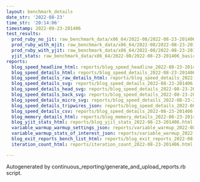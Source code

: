 ```yaml
---
layout: benchmark_details
date_str: '2022-08-23'
time_str: '20:14:06'
timestamp: 2022-08-23-201406
test_results:
  prod_ruby_no_jit: raw_benchmark_data/x86_64/2022-08/2022-08-23-201406_basic_benchmark_prod_ruby_no_jit.json
  prod_ruby_with_mjit: raw_benchmark_data/x86_64/2022-08/2022-08-23-201406_basic_benchmark_prod_ruby_with_mjit.json
  prod_ruby_with_yjit: raw_benchmark_data/x86_64/2022-08/2022-08-23-201406_basic_benchmark_prod_ruby_with_yjit.json
  yjit_stats: raw_benchmark_data/x86_64/2022-08/2022-08-23-201406_basic_benchmark_yjit_stats.json
reports:
  blog_speed_headline_html: reports/blog_speed_headline_2022-08-23-201406.html
  blog_speed_details_html: reports/blog_speed_details_2022-08-23-201406.html
  blog_speed_details_raw_details_html: reports/blog_speed_details_2022-08-23-201406.raw_details.html
  blog_speed_details_svg: reports/blog_speed_details_2022-08-23-201406.svg
  blog_speed_details_head_svg: reports/blog_speed_details_2022-08-23-201406.head.svg
  blog_speed_details_back_svg: reports/blog_speed_details_2022-08-23-201406.back.svg
  blog_speed_details_micro_svg: reports/blog_speed_details_2022-08-23-201406.micro.svg
  blog_speed_details_tripwires_json: reports/blog_speed_details_2022-08-23-201406.tripwires.json
  blog_speed_details_csv: reports/blog_speed_details_2022-08-23-201406.csv
  blog_memory_details_html: reports/blog_memory_details_2022-08-23-201406.html
  blog_yjit_stats_html: reports/blog_yjit_stats_2022-08-23-201406.html
  variable_warmup_warmup_settings_json: reports/variable_warmup_2022-08-23-201406.warmup_settings.json
  variable_warmup_stats_of_interest_json: reports/variable_warmup_2022-08-23-201406.stats_of_interest.json
  blog_exit_reports_bench_list_html: reports/blog_exit_reports_2022-08-23-201406.bench_list.html
  iteration_count_html: reports/iteration_count_2022-08-23-201406.html

---
```

Autogenerated by continuous_reporting/generate_and_upload_reports.rb script.
